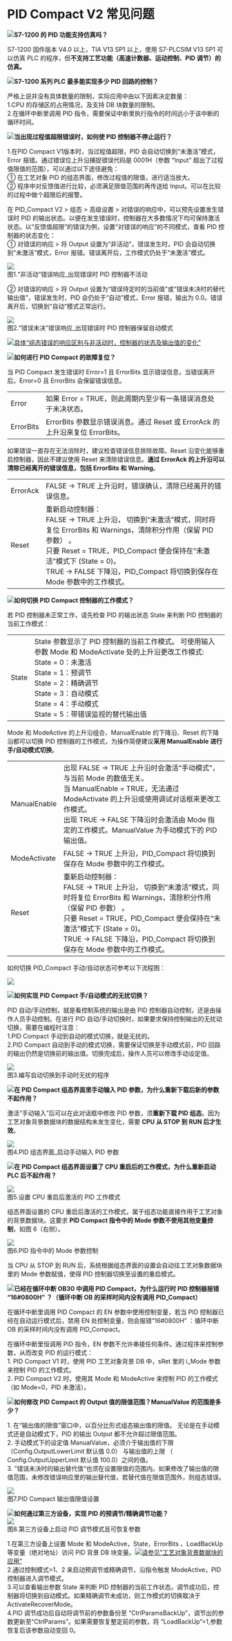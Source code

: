 # PID Compact V2 常见问题

**![](images/5.gif)S7-1200 的 PID 功能支持仿真吗？**

S7-1200 固件版本 V4.0 以上，TIA V13 SP1 以上，使用 S7-PLCSIM V13 SP1 可以仿真 PLC 的程序，但**不支持工艺功能（高速计数器、运动控制、PID 调节）的仿真。**

**![](images/5.gif)S7-1200 系列 PLC 最多能实现多少 PID 回路的控制？**

严格上说并没有具体数量的限制，实际应用中由以下因素决定数量：  
1.CPU 的存储区的占用情况，及支持 DB 块数量的限制。  
2.在循环中断里调用 PID 指令，需要保证中断里执行指令的时间远小于该中断的循环时间。

**![](images/5.gif)当出现过程值超限错误时，如何使 PID 控制器不停止运行？**

1.在PID Compact V1版本时，当过程值超限，PID 会自动切换到“未激活”模式，Error 报错。通过错误位上升沿捕捉错误代码是 0001H（参数 “Input” 超出了过程值限值的范围），可以通过以下途径避免：  
① 在工艺对象 PID 的组态界面，修改过程值的限值，进行适当放大。  
② 程序中对反馈值进行比较，必须满足限值范围的再传送给 Input。可以在比较的过程中做个超限后的报警。

在 PID_Compact V2 > 组态 > 高级设置 > 对错误的响应中，可以预先设置发生错误时 PID 的输出状态。以便在发生错误时，控制器在大多数情况下均可保持激活状态。以“反馈值超限”的错误为例，设置“对错误的响应”的不同模式，查看 PID 控制器的状态变化：  
① 对错误的响应 \> 将 Output 设置为“非活动”，错误发生时，PID 会自动切换到“未激活”模式，Error 报错。错误离开后，工作模式仍处于“未激活”模式。

![](images/04-1.PNG)  
图1.“非活动”错误响应_出现错误时 PID 控制器不活动

② 对错误的响应 \> 将 Output 设置为“错误待定时的当前值”或“错误未决时的替代输出值”，错误发生时，PID 会仍处于“自动”模式，Error 报错，输出为 0.0。错误离开后，切换到“自动”模式正常运行。

![](images/04-2.PNG)  
图2.“错误未决”错误响应_出现错误时 PID 控制器保留自动模式

![](images/2.gif)[具体“组态错误的响应区别与非活动时，控制器的状态及输出值的变化”](02-Config.htm)

**![](images/5.gif)如何进行 PID Compact 的故障复位？**

当 PID Compact 发生错误时 Error=1 且 ErrorBits 显示错误信息，当错误离开后，Error=0 且 ErrorBits 会保留错误信息。

|     |     |
| --- | --- |
| Error | 如果 Error = TRUE，则此周期内至少有一条错误消息处于未决状态。 |
| ErrorBits | ErrorBits 参数显示错误消息。通过 Reset 或 ErrorAck 的上升沿来复位 ErrorBits。 |

如果错误一直存在无法消除时，建议检查错误信息排除故障。Reset 沿变化能够重启控制器，因此不建议使用 Reset 来清除错误信息。**通过 ErrorAck 的上升沿可以清除已经离开的错误信息，包括 ErrorBits 和 Warning**。

|     |     |
| --- | --- |
| ErrorAck | FALSE -> TRUE 上升沿时，错误确认，清除已经离开的错误信息。 |
| Reset | 重新启动控制器：  <br>FALSE -> TRUE 上升沿， 切换到“未激活”模式，同时将复位 ErrorBits 和 Warnings，清除积分作用（保留 PID 参数） 。  <br>只要 Reset = TRUE，PID_Compact 便会保持在“未激活”模式下 (State = 0)。  <br>TRUE -> FALSE 下降沿，PID_Compact 将切换到保存在 Mode 参数中的工作模式。 |

**![](images/5.gif)如何切换 PID Compact 控制器的工作模式？**

若 PID 控制器未正常工作，请先检查 PID 的输出状态 State 来判断 PID 控制器的当前工作模式：

|     |     |
| --- | --- |
| State | State 参数显示了 PID 控制器的当前工作模式。 可使用输入参数 Mode 和 ModeActivate 处的上升沿更改工作模式:  <br>State = 0：未激活  <br>State = 1：预调节  <br>State = 2：精确调节  <br>State = 3：自动模式  <br>State = 4：手动模式  <br>State = 5：带错误监视的替代输出值 |

Mode 和 ModeActive 的上升沿组合、ManualEnable 的下降沿、Reset 的下降沿都可以切换 PID 控制器的工作模式，为操作简便建议**采用 ManualEnable 进行手/自动模式切换**。

|     |     |
| --- | --- |
| ManualEnable | 出现 FALSE -> TRUE 上升沿时会激活“手动模式”，与当前 Mode 的数值无关。  <br>当 ManualEnable = TRUE，无法通过 ModeActivate 的上升沿或使用调试对话框来更改工作模式。  <br>出现 TRUE -> FALSE 下降沿时会激活由 Mode 指定的工作模式。ManualValue 为手动模式下的 PID 输出值。 |
| ModeActivate | FALSE -> TRUE 上升沿，PID_Compact 将切换到保存在 Mode 参数中的工作模式。 |
| Reset | 重新启动控制器：  <br>FALSE -> TRUE 上升沿， 切换到“未激活”模式，同时将复位 ErrorBits 和 Warnings，清除积分作用（保留 PID 参数） 。  <br>只要 Reset = TRUE，PID_Compact 便会保持在“未激活”模式下 (State = 0)。  <br>TRUE -> FALSE 下降沿，PID_Compact 将切换到保存在 Mode 参数中的工作模式。 |

如何切换 PID_Compact 手动/自动状态可参考以下流程图：

![](images/04-3.GIF)

**![](images/5.gif)如何实现 PID Compact 手/自动模式的无扰切换？**

PID 自动/手动控制，就是看控制系统的输出是由 PID 控制器自动控制，还是由操作人员手动控制。在进行 PID 自动/手动切换时，如果要求保持控制输出的无扰动切换，需要在编程时注意：  
1.PID Compact 手动到自动的模式切换，就是无扰的。  
2.PID Compact 自动到手动的模式切换，需要保证切换至手动模式前，PID 回路的输出仍然是切换前的输出值。切换完成后，操作人员可以修改手动设定值。

![](images/04-4.PNG)  
图3.编写自动切换到手动时无扰的程序

**![](images/5.gif)在 PID Compact 组态界面里手动输入 PID 参数，为什么重新下载后新的参数不起作用？**

激活“手动输入”后可以在此对话框中修改 PID 参数，须**重新下载 PID 组态**。因为工艺对象背景数据块的数据结构未发生变化，需要 **CPU 从 STOP 到 RUN 后才生效**。

![](images/04-5.PNG)  
图4.PID 组态界面_启动手动输入 PID 参数

**![](images/5.gif)在 PID Compact 组态界面设置了 CPU 重启后的工作模式，为什么重新启动 PLC 后不起作用？**

![](images/04-6.PNG)  
图5.设置 CPU 重启后激活的 PID 工作模式

组态界面设置的 CPU 重启后激活的工作模式，属于组态功能直接作用于工艺对象的背景数据块。这要求 **PID Compact 指令中的 Mode 参数不使用其他变量控制**，如图 6（右侧）。

![](images/04-7.PNG)  
图6.PID 指令中的 Mode 参数控制

当 CPU 从 STOP 到 RUN 后，系统根据组态界面的设置会自动往工艺对象数据块里的 Mode 参数赋值，使得 PID 控制器切换至设置的重启模式。

**![](images/5.gif)已经在循环中断 OB30 中调用 PID Compact，为什么运行时 PID 控制器报错 “16#0800H” ？（循环中断 OB 的采样时间内没有调用 PID_Compact）**

在循环中断里调用 PID Compact 的 EN 参数中使用控制变量，若当 PID 控制器已经在自动运行模式后，禁用 EN 处控制变量，则会报错“16#0800H” ：循环中断 OB 的采样时间内没有调用 PID_Compact。

在循环中断里恒调用 PID 指令，EN 参数不允许串接任何条件。通过程序来控制参数，从而改变 PID 的运行模式：  
1\. PID Compact V1 时，使用 PID 工艺对象背景 DB 中，sRet 里的 i_Mode 参数来控制 PID 的工作模式。  
2\. PID Compact V2 时，使用其 Mode 和 ModeActive 来控制 PID 的工作模式（如 Mode=0，PID 未激活）。

**![](images/5.gif)如何修改 PID Compact 的 Output 值的限值范围？ManualValue 的范围是多少？**

1\. 在“输出值的限值”窗口中，以百分比形式组态输出值的限值。 无论是在手动模式还是自动模式下，PID 的输出 Output 都不允许超过限值范围。  
2\. 手动模式下的设定值 ManualValue，必须介于输出值的下限 （Config.OutputLowerLimit 默认值 0.0） 与输出值的上限 （ Config.OutputUpperLimit 默认值 100.0）之间的值。  
3\. ”错误未决时的输出替代值“也须在设置限值的范围内。如果修改了输出值的限值范围，未修改错误响应里的输出替代值，若替代值在限值范围外，则组态错误。

![](images/04-8.PNG)  
图7.PID Compact 输出值限值设置

**![](images/5.gif)如何通过第三方设备，实现 PID 的预调节/精确调节功能？**  
![](images/04-9.PNG)  
图8.第三方设备上启动 PID 调节模式且可恢复参数

1.在第三方设备上设置 Mode 和 ModeActive，State，ErrorBits 、LoadBackUp等变量（绝对地址）访问 PID 背景 DB 块变量。![](images/2.gif)[请参见”工艺对象背景数据块的应用“](02-Config.htm)  
2.通过控制模式=1、2 来启动预调节或精确调节，沿指令触发 ModeActive，PID 控制器进入调节模式。  
3.可以查看输出参数 State 来判断 PID 控制器的当前工作状态。调节成功后，控制器将切换到自动模式。如果精确调节未成功，则工作模式的切换取决于 ActivateRecoverMode。  
4.PID 调节成功后自动将调节前的参数备份至 “CtrlParamsBackUp”，调节出的参数更新至“CtrlParams”。如果需要恢复整定前的参数，将 “LoadBackUp”=1,参数恢复后该参数自动变回 0。